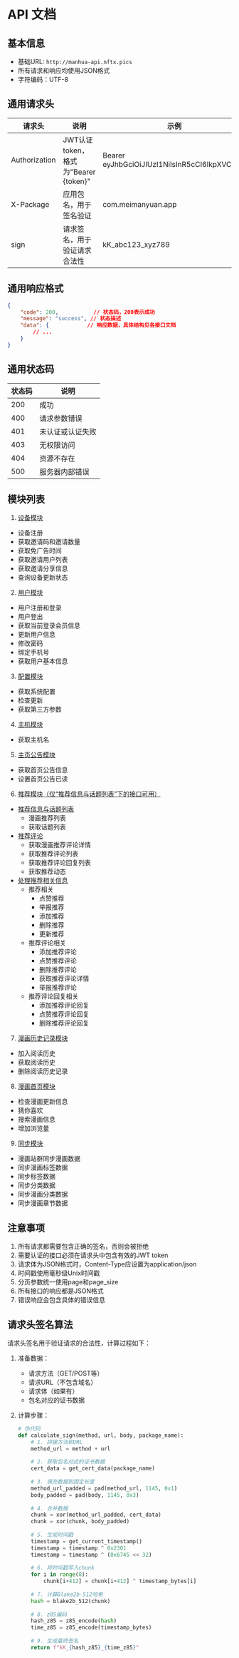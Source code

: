 # API 文档

## 基本信息

- 基础URL: `http://manhua-api.nftx.pics`
- 所有请求和响应均使用JSON格式
- 字符编码：UTF-8

## 通用请求头

| 请求头 | 说明 | 示例 |
|--------|------|------|
| Authorization | JWT认证token，格式为"Bearer {token}" | Bearer eyJhbGciOiJIUzI1NiIsInR5cCI6IkpXVCJ9... |
| X-Package | 应用包名，用于签名验证 | com.meimanyuan.app |
| sign | 请求签名，用于验证请求合法性 | kK_abc123_xyz789 |

## 通用响应格式

```json
{
    "code": 200,           // 状态码，200表示成功
    "message": "success", // 状态描述
    "data": {            // 响应数据，具体结构见各接口文档
        // ...
    }
}
```

## 通用状态码

| 状态码 | 说明 |
|--------|------|
| 200 | 成功 |
| 400 | 请求参数错误 |
| 401 | 未认证或认证失败 |
| 403 | 无权限访问 |
| 404 | 资源不存在 |
| 500 | 服务器内部错误 |

## 模块列表

1. [设备模块](device/README.md)
  - 设备注册
  - 获取邀请码和邀请数量
  - 获取免广告时间
  - 获取邀请用户列表
  - 获取邀请分享信息
  - 查询设备更新状态

2. [用户模块](member/README.md)
  - 用户注册和登录
  - 用户登出
  - 获取当前登录会员信息
  - 更新用户信息
  - 修改密码
  - 绑定手机号
  - 获取用户基本信息

3. [配置模块](config/README.md)
  - 获取系统配置
  - 检查更新
  - 获取第三方参数

4. [主机模块](host/README.md)
  - 获取主机名

5. [主页公告模块](home_page/README.md)
  - 获取首页公告信息
  - 设置首页公告已读

6. [推荐模块（仅“推荐信息与话题列表”下的接口可用）](recommend/README.md)
  - [推荐信息与话题列表](recommend/README.md#推荐信息与话题列表)
    - 漫画推荐列表
    - 获取话题列表
  - [推荐评论](recommend/README.md#推荐评论)
    - 获取漫画推荐评论详情
    - 获取推荐评论列表
    - 获取推荐评论回复列表
    - 获取推荐动态
  - [处理推荐相关信息](recommend/README.md#处理推荐相关信息)
    - 推荐相关
      - 点赞推荐
      - 举报推荐
      - 添加推荐
      - 删除推荐
      - 更新推荐
    - 推荐评论相关
      - 添加推荐评论
      - 点赞推荐评论
      - 删除推荐评论
      - 获取推荐评论详情
      - 举报推荐评论
    - 推荐评论回复相关
      - 添加推荐评论回复
      - 点赞推荐评论回复
      - 删除推荐评论回复

7. [漫画历史记录模块](cartoon_history/README.md)
  - 加入阅读历史
  - 获取阅读历史
  - 删除阅读历史记录

8. [漫画首页模块](cartoon/README.md)
  - 检查漫画更新信息
  - 猜你喜欢
  - 搜索漫画信息
  - 增加浏览量

9. [同步模块](sync/README.md)
  - 漫画站群同步漫画数据
  - 同步漫画标签数据
  - 同步标签数据
  - 同步分类数据
  - 同步漫画分类数据
  - 同步漫画章节数据


## 注意事项

1. 所有请求都需要包含正确的签名，否则会被拒绝
2. 需要认证的接口必须在请求头中包含有效的JWT token
3. 请求体为JSON格式时，Content-Type应设置为application/json
4. 时间戳使用毫秒级Unix时间戳
5. 分页参数统一使用page和page_size
6. 所有接口的响应都是JSON格式
7. 错误响应会包含具体的错误信息

## 请求头签名算法

请求头签名用于验证请求的合法性，计算过程如下：

1. 准备数据：
   - 请求方法（GET/POST等）
   - 请求URL（不包含域名）
   - 请求体（如果有）
   - 包名对应的证书数据

2. 计算步骤：
   ```python
   # 伪代码
   def calculate_sign(method, url, body, package_name):
       # 1. 拼接方法和URL
       method_url = method + url
       
       # 2. 获取包名对应的证书数据
       cert_data = get_cert_data(package_name)
       
       # 3. 填充数据到固定长度
       method_url_padded = pad(method_url, 1145, 0x1)
       body_padded = pad(body, 1145, 0x3)
       
       # 4. 合并数据
       chunk = xor(method_url_padded, cert_data)
       chunk = xor(chunk, body_padded)
       
       # 5. 生成时间戳
       timestamp = get_current_timestamp()
       timestamp = timestamp ^ 0x2301
       timestamp = timestamp ^ (0x6745 << 32)
       
       # 6. 将时间戳写入chunk
       for i in range(8):
           chunk[i+412] = chunk[i+412] ^ timestamp_bytes[i]
       
       # 7. 计算Blake2b-512哈希
       hash = blake2b_512(chunk)
       
       # 8. z85编码
       hash_z85 = z85_encode(hash)
       time_z85 = z85_encode(timestamp_bytes)
       
       # 9. 生成最终签名
       return f"kK_{hash_z85}_{time_z85}"
   ```
